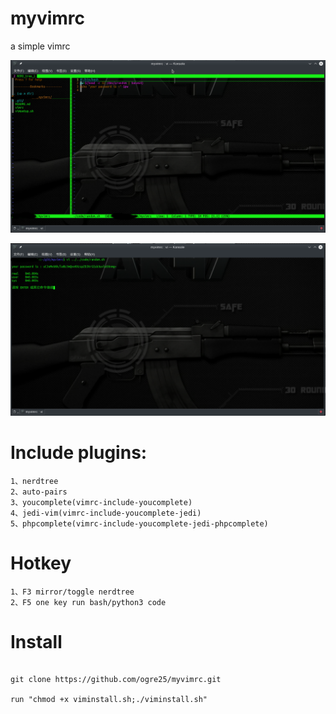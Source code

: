 # myvimrc

a simple vimrc

<p align=center><img src="https://github.com/ogre25/myvimrc/blob/master/Screenshot_20190828_122536.png"></p>
<p align=center><img src="https://github.com/ogre25/myvimrc/blob/master/Screenshot_20190828_122415.png"></p>

# Include plugins:
```Shell session
1、nerdtree
2、auto-pairs
3、youcomplete(vimrc-include-youcomplete)
4、jedi-vim(vimrc-include-youcomplete-jedi)
5、phpcomplete(vimrc-include-youcomplete-jedi-phpcomplete)
```
# Hotkey
```Shell session
1、F3 mirror/toggle nerdtree
2、F5 one key run bash/python3 code
```
# Install
```Shell session

git clone https://github.com/ogre25/myvimrc.git 

run "chmod +x viminstall.sh;./viminstall.sh" 

```
